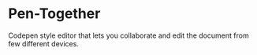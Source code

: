 # Pen-Together
Codepen style editor that lets you collaborate and edit the document from few different devices.

